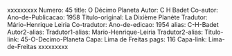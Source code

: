 xxxxxxxxx
Numero: 45
title: O Décimo Planeta
Autor: C H Badet
Co-autor: 
Ano-de-Publicacao: 1958
Titulo-original: La Dixième Planète
Tradutor: Mário-Henrique Leiria
Co-tradutor: 
Ano-de-edicao: 1954
alias: C-H-Badet
Autor2-alias: 
Tradutor1-alias: Mario-Henrique-Leiria
Tradutor2-alias: 
Titulo-link: 45-O-Decimo-Planeta
Capa: Lima de Freitas
pags: 116
Capa-link: Lima-de-Freitas
xxxxxxxxx